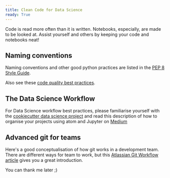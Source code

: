 ```yaml
---
title: Clean Code for Data Science
ready: True
---
```


Code is read more often than it is written. Notebooks, especially, are made to be looked at. Assist yourself and others by keeping your code and notebooks neat!

## Naming conventions

Naming conventions and other good python practices are listed in the [PEP 8 Style Guide](https://www.python.org/dev/peps/pep-0008/).

Also see these [code quality best practices](https://github.com/Umuzi-org/code-quality-best-practices).

## The Data Science Workflow

For Data Science workflow best practices, please familiarise yourself with the [cookiecutter data science project](https://drivendata.github.io/cookiecutter-data-science/#why-use-this-project-structure)
and read this description of how to organise your projects using atom and Jupyter on [Medium](https://medium.com/@rrfd/cookiecutter-data-science-organize-your-projects-atom-and-jupyter-2be7862f487e)

## Advanced git for teams

Here's a good conceptualisation of how git works in a development team. There are different ways for team to work, but this [Atlassian Git Workflow article](https://www.atlassian.com/git/tutorials/comparing-workflows) gives you a great introduction.

You can thank me later ;)
